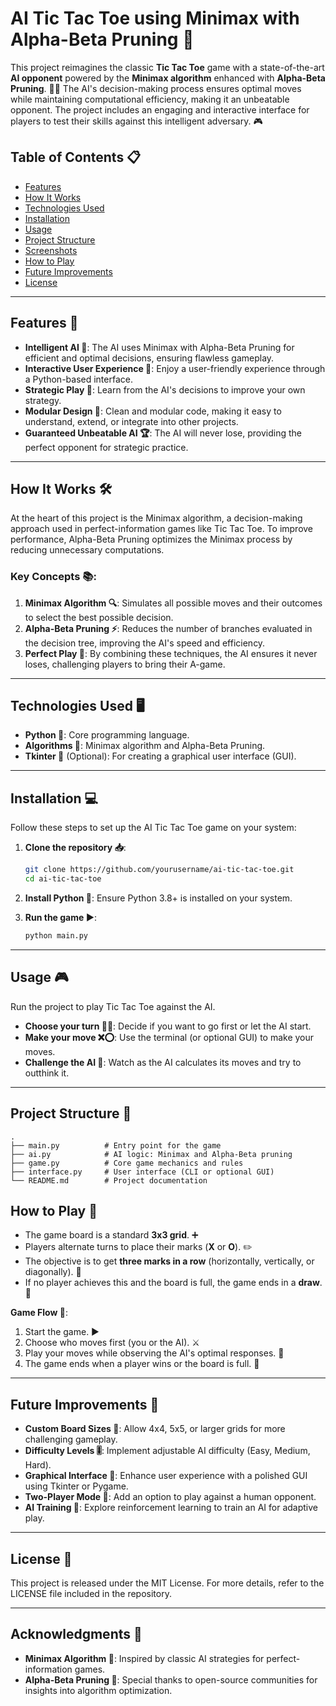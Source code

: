 # AI Tic Tac Toe using Minimax with Alpha-Beta Pruning 🤖

This project reimagines the classic **Tic Tac Toe** game with a state-of-the-art **AI opponent** powered by the **Minimax algorithm** enhanced with **Alpha-Beta Pruning**. 🧠✨ The AI's decision-making process ensures optimal moves while maintaining computational efficiency, making it an unbeatable opponent. The project includes an engaging and interactive interface for players to test their skills against this intelligent adversary. 🎮

## Table of Contents 📋

- [Features](#features)
- [How It Works](#how-it-works)
- [Technologies Used](#technologies-used)
- [Installation](#installation)
- [Usage](#usage)
- [Project Structure](#project-structure)
- [Screenshots](#screenshots)
- [How to Play](#how-to-play)
- [Future Improvements](#future-improvements)
- [License](#license)

---

## Features 🚀
- **Intelligent AI 🤖**: The AI uses Minimax with Alpha-Beta Pruning for efficient and optimal decisions, ensuring flawless gameplay.
- **Interactive User Experience 🎨**: Enjoy a user-friendly experience through a Python-based interface.
- **Strategic Play 🧩**: Learn from the AI's decisions to improve your own strategy.
- **Modular Design 🔧**: Clean and modular code, making it easy to understand, extend, or integrate into other projects.
- **Guaranteed Unbeatable AI 🏆**: The AI will never lose, providing the perfect opponent for strategic practice.

---

## How It Works 🛠️
At the heart of this project is the Minimax algorithm, a decision-making approach used in perfect-information games like Tic Tac Toe. To improve performance, Alpha-Beta Pruning optimizes the Minimax process by reducing unnecessary computations.

### Key Concepts 📚:
1. **Minimax Algorithm 🔍**: Simulates all possible moves and their outcomes to select the best possible decision.
2. **Alpha-Beta Pruning ⚡**: Reduces the number of branches evaluated in the decision tree, improving the AI's speed and efficiency.
3. **Perfect Play 🎯**: By combining these techniques, the AI ensures it never loses, challenging players to bring their A-game.

---

## Technologies Used 🖥️
- **Python 🐍**: Core programming language.
- **Algorithms 🧮**: Minimax algorithm and Alpha-Beta Pruning.
- **Tkinter 🎨** (Optional): For creating a graphical user interface (GUI).

---

## Installation 💻
Follow these steps to set up the AI Tic Tac Toe game on your system:

1. **Clone the repository 📥**:
   ```bash
   git clone https://github.com/yourusername/ai-tic-tac-toe.git
   cd ai-tic-tac-toe
   ```
2. **Install Python 🐍**:
   Ensure Python 3.8+ is installed on your system.

3. **Run the game ▶️**:
   ```bash
   python main.py
   ```

---

## Usage 🎮
Run the project to play Tic Tac Toe against the AI.

- **Choose your turn 🧑‍💻**: Decide if you want to go first or let the AI start.
- **Make your move ❌⭕**: Use the terminal (or optional GUI) to make your moves.
- **Challenge the AI 🤖**: Watch as the AI calculates its moves and try to outthink it.

---

## Project Structure 📂
```
.
├── main.py          # Entry point for the game
├── ai.py            # AI logic: Minimax and Alpha-Beta pruning
├── game.py          # Core game mechanics and rules
├── interface.py     # User interface (CLI or optional GUI)
└── README.md        # Project documentation
```

## How to Play 🎲
- The game board is a standard **3x3 grid**. ➕
- Players alternate turns to place their marks (**X** or **O**). ✏️
- The objective is to get **three marks in a row** (horizontally, vertically, or diagonally). 🏅
- If no player achieves this and the board is full, the game ends in a **draw**. 🤝

**Game Flow 🔄**:
1. Start the game. ▶️
2. Choose who moves first (you or the AI). ⚔️
3. Play your moves while observing the AI's optimal responses. 🤖
4. The game ends when a player wins or the board is full. 🏁

---

## Future Improvements 🔮
- **Custom Board Sizes 📐**: Allow 4x4, 5x5, or larger grids for more challenging gameplay.
- **Difficulty Levels 🎚️**: Implement adjustable AI difficulty (Easy, Medium, Hard).
- **Graphical Interface 🎨**: Enhance user experience with a polished GUI using Tkinter or Pygame.
- **Two-Player Mode 👥**: Add an option to play against a human opponent.
- **AI Training 🧠**: Explore reinforcement learning to train an AI for adaptive play.

---

## License 📄
This project is released under the MIT License. For more details, refer to the LICENSE file included in the repository.

---

## Acknowledgments 🙏
- **Minimax Algorithm 🧮**: Inspired by classic AI strategies for perfect-information games.
- **Alpha-Beta Pruning 🌿**: Special thanks to open-source communities for insights into algorithm optimization.

